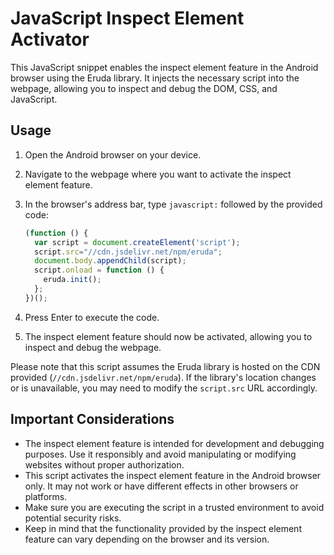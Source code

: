 # JavaScript Inspect Element Activator

This JavaScript snippet enables the inspect element feature in the Android browser using the Eruda library. It injects the necessary script into the webpage, allowing you to inspect and debug the DOM, CSS, and JavaScript.

## Usage

1. Open the Android browser on your device.
2. Navigate to the webpage where you want to activate the inspect element feature.
3. In the browser's address bar, type `javascript:` followed by the provided code:

   ```javascript
   (function () {
     var script = document.createElement('script');
     script.src="//cdn.jsdelivr.net/npm/eruda";
     document.body.appendChild(script);
     script.onload = function () {
       eruda.init();
     };
   })();
   ```

4. Press Enter to execute the code.
5. The inspect element feature should now be activated, allowing you to inspect and debug the webpage.

Please note that this script assumes the Eruda library is hosted on the CDN provided (`//cdn.jsdelivr.net/npm/eruda`). If the library's location changes or is unavailable, you may need to modify the `script.src` URL accordingly.

## Important Considerations

- The inspect element feature is intended for development and debugging purposes. Use it responsibly and avoid manipulating or modifying websites without proper authorization.
- This script activates the inspect element feature in the Android browser only. It may not work or have different effects in other browsers or platforms.
- Make sure you are executing the script in a trusted environment to avoid potential security risks.
- Keep in mind that the functionality provided by the inspect element feature can vary depending on the browser and its version.
